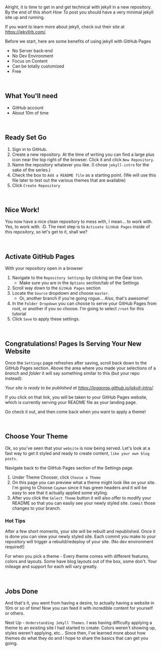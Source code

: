 ---
---

Alright, it is time to get in and get technical with jekyll in a new repository.  By the end of this short _How To_ post you should have a very minimal jekyll site up and running.

If you want to learn more about jekyll, check out their site at https://jekyllrb.com/.

Before we start, here are some benefits of using jekyll with GitHub Pages
- No Server back-end
- No Dev Environment
- Focus on Content
- Can be totally customized
- Free

&nbsp;
## What You'll need
- GitHub account
- About 10m of time

&nbsp;
## Ready Set Go
1. Sign in to GitHub.
1. Create a new repository.  At the time of writing you can find a large plus icon near the top right of the browser.  Click it and click `New Repository`.
1. Name the repository whatever you like.  (I chose `jekyll-intro` for the sake of the series.)
1. Check the box to `Add a README file` as a starting point.  (We will use this file later to test out the various themes that are available)
1. Click `Create Repository`

&nbsp;
## Nice Work!
You now have a nice clean repository to mess with, I mean... to work with.  Yes, to work with.  :D.  The next step is to `Activate GitHub Pages` inside of this repository, so let's get to it, shall we?

&nbsp;
## Activate GitHub Pages
With your repository open in a browser
1. Navigate to the `Repository Settings` by clicking on the Gear Icon.
    - Make sure you are in the `Options` section/tab of the Settings
1. Scroll way down to the `GitHub Pages` section
1. Locate the `Source` dropdown and choose `master`.
    - Or, another branch if you're going rogue... Also, that's awesome!
1. In the `Folder Dropdown` you can choose to serve your GitHub Pages from root, or another if you so choose.  I'm going to select `/root` for this tutorial
1. Click `Save` to apply these settings.

&nbsp;
## Congratulations!  Pages Is Serving Your New Website
Once the `Settings` page refreshes after saving, scroll back down to the GitHub Pages section.  Above the area where you made your selections of a _branch_ and _folder_ it will say something similar to this (but your repo instead):

_Your site is ready to be published at https://loganras.github.io/jekyll-intro/._

If you click on that link, you will be taken to your GitHub Pages website, which is currently serving your README file as your landing page.

Go check it out, and then come back when you want to apply a theme!

&nbsp;
## Choose Your Theme
Ok, so you've seen that your `website` is now being served.  Let's look at a fast way to get it styled and ready to create content, `like your own blog posts`.

Navigate back to the GitHub Pages section of the Settings page.
1. Under Theme Chooser, click `Choose a Theme`
2. On this page you can preview what a theme might look like on your site.  I'm going to Choose `Cayman` since it has green headers and it will be easy to see that it actually applied some styling.
3. After you click the `Select Theme` button it will also offer to modify your README so that you can easily see your newly styled site.  `Commit` those changes to your branch.

### Hot Tips
After a few short moments, your site will be rebuilt and republished.  Once it is done you can view your newly styled site.  Each commit you make to your repository will trigger a rebuild/redeploy of your site.  (No dev environment required!)

For when you pick a theme - Every theme comes with different features, colors and layouts.  Some have blog layouts out of the box, some don't.  Your mileage and support for each will vary greatly.

&nbsp;
## Jobs Done

And that's it, you went from having a desire, to actually having a website in 10m or so of time!  Now you can feed it with incredible content for yourself or others.

Next Up - `Understanding Jekyll Themes`.  I was having difficulty applying a theme to an existing site I had started to create.  Colors weren't showing up, styles weren't applying, etc...  Since then, I've learned more about how themes do what they do and I hope to share the basics that can get you going.